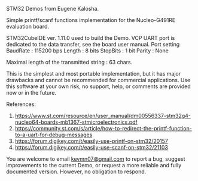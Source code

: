STM32 Demos from Eugene Kalosha.

Simple printf/scanf functions implementation for the Nucleo-G491RE evaluation board.

STM32CubeIDE ver. 1.11.0 used to build the Demo. 
VCP UART port is dedicated to the data transfer, see the board user manual.
Port setting
  BaudRate : 115200 bps
  Length   : 8 bits
  StopBits : 1 bit
  Parity   : None

Maximal length of the transmitted string : 63 chars.

This is the simplest and most portable implementation, but it has major drawbacks and cannot be recommended for commercial applications.
Use this software at your own risk, no support, help, or comments are provided now or in the future.

References:
1. https://www.st.com/resource/en/user_manual/dm00556337-stm32g4-nucleo64-boards-mb1367-stmicroelectronics.pdf
2. https://community.st.com/s/article/how-to-redirect-the-printf-function-to-a-uart-for-debug-messages
3. https://forum.digikey.com/t/easily-use-printf-on-stm32/20157
4. https://forum.digikey.com/t/easily-use-scanf-on-stm32/21103

You are welcome to email <kevmn07@gmail.com> to report a bug, suggest improvements to the current Demo, or request a more reliable and fully documented version.
However, no obligation to respond.
